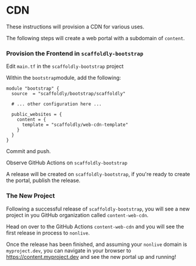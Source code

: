# CDN

These instructions will provision a CDN for various uses.

The following steps will create a web portal with a subdomain of `content`.

### Provision the Frontend in `scaffoldly-bootstrap`

Edit `main.tf` in the `scaffoldly-bootstrap` project

Within the `bootstrap`module, add the following:

```text
module "bootstrap" {
  source  = "scaffoldly/bootstrap/scaffoldly"
  
  # ... other configuration here ...
  
  public_websites = {
    content = {
      template = "scaffoldly/web-cdn-template"
    }
  }
}
```

Commit and push.

Observe GitHub Actions on `scaffoldly-bootstrap`

A release will be created on `scaffoldly-bootstrap`, if you're ready to create the portal, publish the release.

### The New Project

Following a successful release of `scaffoldly-bootstrap`, you will see a new project in you GitHub organization called `content-web-cdn`.

Head on over to the GitHub Actions `content-web-cdn` and you will see the first release in process to `nonlive`.

Once the release has been finished, and assuming your `nonlive` domain is `myproject.dev`, you can navigate in your browser to https://content.myproject.dev and see the new portal up and running!

